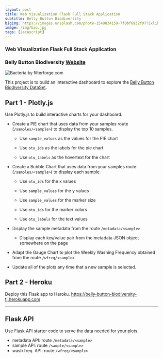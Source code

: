 ```yaml
---
layout: post
title: Web Visualization Flask Full Stack Application
subtitle: Belly Button Biodiversity
bigimg: https://images.unsplash.com/photo-1549834159-7f0bf6932f97?ixlib=rb-1.2.1&ixid=eyJhcHBfaWQiOjEyMDd9&auto=format&fit=crop&w=1050&q=80
image: /img/bio.jpg
tags: [Jacascript]
---
```



### Web Visualization Flask Full Stack Application
### Belly Button Biodiversity [Website](https://belly-button-biodiversity-tj.herokuapp.com)

![Bacteria by filterforge.com](http://robdunnlab.com/wp-content/uploads/microbes-sem.jpg)

This project is to build an interactive dashboard to explore the [Belly Button Biodiversity DataSet](http://robdunnlab.com/projects/belly-button-biodiversity/).

## Part 1 - Plotly.js

Use Plotly.js to build interactive charts for your dashboard.

* Create a PIE chart that uses data from your samples route (`/samples/<sample>`) to display the top 10 samples.

  * Use `sample_values` as the values for the PIE chart

  * Use `otu_ids` as the labels for the pie chart

  * Use `otu_labels` as the hovertext for the chart


* Create a Bubble Chart that uses data from your samples route (`/samples/<sample>`) to display each sample.

  * Use `otu_ids` for the x values

  * Use `sample_values` for the y values

  * Use `sample_values` for the marker size

  * Use `otu_ids` for the marker colors

  * Use `otu_labels` for the text values


* Display the sample metadata from the route `/metadata/<sample>`

  * Display each key/value pair from the metadata JSON object somewhere on the page

* Adapt the Gauge Chart to plot the Weekly Washing Frequency obtained from the route `/wfreq/<sample>`


* Update all of the plots any time that a new sample is selected.


## Part 2 - Heroku

Deploy this Flask app to Heroku. <https://belly-button-biodiversity-tj.herokuapp.com>


- - -

## Flask API

Use Flask API starter code to serve the data needed for your plots.

*  metadata API: route `/metadata/<sample>`
*  sample API: route `/sample/<sample>`
*  wash freq. API: route `/wfreq/<sample>`


